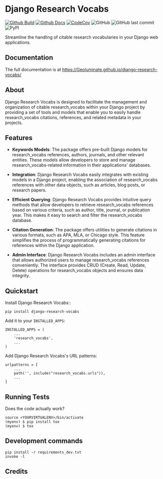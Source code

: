 # Django Research Vocabs

[![Github Build](https://github.com/Geoluminate/django-research-vocabs/actions/workflows/build.yml/badge.svg)](https://github.com/Geoluminate/django-research-vocabs/actions/workflows/build.yml)
[![Github Docs](https://github.com/Geoluminate/django-research-vocabs/actions/workflows/docs.yml/badge.svg)](https://github.com/Geoluminate/django-research-vocabs/actions/workflows/docs.yml)
[![CodeCov](https://codecov.io/gh/Geoluminate/django-research-vocabs/branch/main/graph/badge.svg?token=0Q18CLIKZE)](https://codecov.io/gh/Geoluminate/django-research-vocabs)
![GitHub](https://img.shields.io/github/license/Geoluminate/django-research-vocabs)
![GitHub last commit](https://img.shields.io/github/last-commit/Geoluminate/django-research-vocabs)
![PyPI](https://img.shields.io/pypi/v/django-research-vocabs)

Streamline the handling of citable research vocabularies in your Django web applications.

Documentation
-------------

The full documentation is at https://Geoluminate.github.io/django-research-vocabs/

About
---------

Django Research Vocabs is designed to facilitate the management and organization of citable research_vocabs within your Django project by providing a set of tools and models that enable you to easily handle research_vocabs citations, references, and related metadata in your projects.

Features
-----------

- **Keywords Models**: The package offers pre-built Django models for research_vocabs references, authors, journals, and other relevant entities. These models allow developers to store and manage research_vocabs-related information in their applications' databases.

- **Integration**: Django Research Vocabs easily integrates with existing models in a Django project, enabling the association of research_vocabs references with other data objects, such as articles, blog posts, or research papers.

- **Efficient Querying**: Django Research Vocabs provides intuitive query methods that allow developers to retrieve research_vocabs references based on various criteria, such as author, title, journal, or publication year. This makes it easy to search and filter the research_vocabs database.

- **Citation Generation**: The package offers utilities to generate citations in various formats, such as APA, MLA, or Chicago style. This feature simplifies the process of programmatically generating citations for references within the Django application.

- **Admin Interface**: Django Research Vocabs includes an admin interface that allows authorized users to manage research_vocabs references conveniently. The interface provides CRUD (Create, Read, Update, Delete) operations for research_vocabs objects and ensures data integrity.

Quickstart
----------

Install Django Research Vocabs::

    pip install django-research-vocabs

Add it to your `INSTALLED_APPS`:


    INSTALLED_APPS = (
        ...
        'research_vocabs',
        ...
    )

Add Django Research Vocabs's URL patterns:

    urlpatterns = [
        ...
        path('', include("research_vocabs.urls")),
        ...
    ]


Running Tests
-------------

Does the code actually work?

    source <YOURVIRTUALENV>/bin/activate
    (myenv) $ pip install tox
    (myenv) $ tox


Development commands
---------------------

    pip install -r requirements_dev.txt
    invoke -l


Credits
-------
